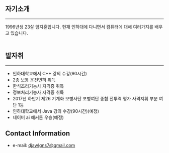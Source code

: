 <!DOCTYPE heml>
<!--djanrjsk.github.io-->
<html>
    <head>
        <title>Portpolio</title>
        <meta charset="UTF=8">
    </head>
    <body>
        <h2>자기소개</h2><hr>
        1996년생 23살 엄지훈입니다. 현재 인하대에 다니면서 컴퓨터에 대해 여러가지를 배우고 있습니다.
        <br><br>
        <h2>발자취</h2><hr>
        <ul>
            <li>인하대학교에서 C++ 강의 수강(90시간)</li>
            <li>2종 보통 운전면허 취득</li>
            <li>한식조리기능사 자격증 취득</li>
            <li>정보처리기능사 자격증 취득</li>
            <li>2017년 하반기 제26 기계화 보병사단 포병여단 종합 전투력 평가 사격지휘 부분 여단 1등</li>
            <li>인하대학교에서 Java 강의 수강(90시간)(예정)</li>
            <li>네이버 ai 해커톤 우승(예정)</li>
        </ul>
        <h2>Contact Information</h2>
        <ul>
            <li>e-mail: <a href="mailto:djawlgns7@gmail.com">
                djawlgns7@gmail.com</a>
            </li>
        </ul>
    </body>
</html>

